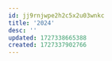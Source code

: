 ```yaml
---
id: jj9rnjwpe2h2c5x2u03wnkc
title: '2024'
desc: ''
updated: 1727338665388
created: 1727337902766
---
```

